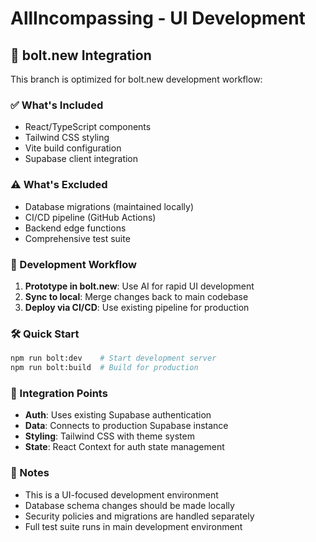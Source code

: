 # AllIncompassing - UI Development

## 🎯 bolt.new Integration

This branch is optimized for bolt.new development workflow:

### ✅ What's Included
- React/TypeScript components
- Tailwind CSS styling
- Vite build configuration
- Supabase client integration

### ⚠️ What's Excluded
- Database migrations (maintained locally)
- CI/CD pipeline (GitHub Actions)
- Backend edge functions
- Comprehensive test suite

### 🔄 Development Workflow

1. **Prototype in bolt.new**: Use AI for rapid UI development
2. **Sync to local**: Merge changes back to main codebase
3. **Deploy via CI/CD**: Use existing pipeline for production

### 🛠️ Quick Start

```bash
npm run bolt:dev    # Start development server
npm run bolt:build  # Build for production
```

### 🔗 Integration Points

- **Auth**: Uses existing Supabase authentication
- **Data**: Connects to production Supabase instance
- **Styling**: Tailwind CSS with theme system
- **State**: React Context for auth state management

### 📝 Notes

- This is a UI-focused development environment
- Database schema changes should be made locally
- Security policies and migrations are handled separately
- Full test suite runs in main development environment
